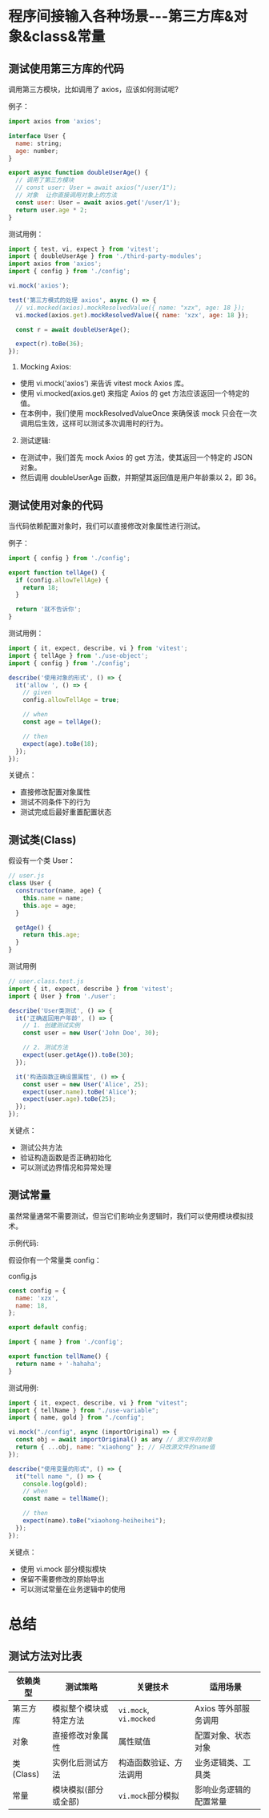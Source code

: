 # 程序间接输入各种场景---第三方库&对象&class&常量

## 测试使用第三方库的代码

调用第三方模块，比如调用了 axios，应该如何测试呢?

例子：

```js
import axios from 'axios';

interface User {
  name: string;
  age: number;
}

export async function doubleUserAge() {
  // 调用了第三方模块
  // const user: User = await axios("/user/1");
  // 对象  让你直接调用对象上的方法
  const user: User = await axios.get('/user/1');
  return user.age * 2;
}
```

测试用例：

```js
import { test, vi, expect } from 'vitest';
import { doubleUserAge } from './third-party-modules';
import axios from 'axios';
import { config } from './config';

vi.mock('axios');

test('第三方模式的处理 axios', async () => {
  // vi.mocked(axios).mockResolvedValue({ name: "xzx", age: 18 });
  vi.mocked(axios.get).mockResolvedValue({ name: 'xzx', age: 18 });

  const r = await doubleUserAge();

  expect(r).toBe(36);
});
```

1. Mocking Axios:

- 使用 vi.mock('axios') 来告诉 vitest mock Axios 库。
- 使用 vi.mocked(axios.get) 来指定 Axios 的 get 方法应该返回一个特定的值。
- 在本例中，我们使用 mockResolvedValueOnce 来确保该 mock 只会在一次调用后生效，这样可以测试多次调用时的行为。

2. 测试逻辑:

- 在测试中，我们首先 mock Axios 的 get 方法，使其返回一个特定的 JSON 对象。
- 然后调用 doubleUserAge 函数，并期望其返回值是用户年龄乘以 2，即 36。

## 测试使用对象的代码

当代码依赖配置对象时，我们可以直接修改对象属性进行测试。

例子：

```js
import { config } from './config';

export function tellAge() {
  if (config.allowTellAge) {
    return 18;
  }

  return '就不告诉你';
}
```

测试用例：

```js
import { it, expect, describe, vi } from 'vitest';
import { tellAge } from './use-object';
import { config } from './config';

describe('使用对象的形式', () => {
  it('allow ', () => {
    // given
    config.allowTellAge = true;

    // when
    const age = tellAge();

    // then
    expect(age).toBe(18);
  });
});
```

关键点：​​

- 直接修改配置对象属性
- 测试不同条件下的行为
- 测试完成后最好重置配置状态

## 测试类(Class)

假设有一个类 User：

```js
// user.js
class User {
  constructor(name, age) {
    this.name = name;
    this.age = age;
  }

  getAge() {
    return this.age;
  }
}
```

测试用例

```js
// user.class.test.js
import { it, expect, describe } from 'vitest';
import { User } from './user';

describe('User类测试', () => {
  it('正确返回用户年龄', () => {
    // 1. 创建测试实例
    const user = new User('John Doe', 30);

    // 2. 测试方法
    expect(user.getAge()).toBe(30);
  });

  it('构造函数正确设置属性', () => {
    const user = new User('Alice', 25);
    expect(user.name).toBe('Alice');
    expect(user.age).toBe(25);
  });
});
```

关键点：​​

- 测试公共方法
- 验证构造函数是否正确初始化
- 可以测试边界情况和异常处理

## 测试常量

虽然常量通常不需要测试，但当它们影响业务逻辑时，我们可以使用模块模拟技术。

示例代码:

假设你有一个常量类 config：

config.js

```js
const config = {
  name: 'xzx',
  name: 18,
};

export default config;
```

```js
import { name } from './config';

export function tellName() {
  return name + '-hahaha';
}
```

测试用例:

```js
import { it, expect, describe, vi } from "vitest";
import { tellName } from "./use-variable";
import { name, gold } from "./config";

vi.mock("./config", async (importOriginal) => {
  const obj = await importOriginal() as any // 源文件的对象
  return { ...obj, name: "xiaohong" }; // 只改源文件的name值
});

describe("使用变量的形式", () => {
  it("tell name ", () => {
    console.log(gold);
    // when
    const name = tellName();

    // then
    expect(name).toBe("xiaohong-heiheihei");
  });
});
```

关键点：​​

- 使用 vi.mock 部分模拟模块
- 保留不需要修改的原始导出
- 可以测试常量在业务逻辑中的使用

# 总结

## 测试方法对比表

| 依赖类型  | 测试策略               | 关键技术               | 适用场景               |
| --------- | ---------------------- | ---------------------- | ---------------------- |
| 第三方库  | 模拟整个模块或特定方法 | `vi.mock`, `vi.mocked` | Axios 等外部服务调用   |
| 对象      | 直接修改对象属性       | 属性赋值               | 配置对象、状态对象     |
| 类(Class) | 实例化后测试方法       | 构造函数验证、方法调用 | 业务逻辑类、工具类     |
| 常量      | 模块模拟(部分或全部)   | `vi.mock`部分模拟      | 影响业务逻辑的配置常量 |
